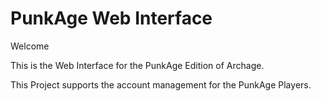 # PunkAge Web Interface
Welcome

This is the Web Interface for the PunkAge Edition of Archage.

This Project supports the account management for the PunkAge Players.
